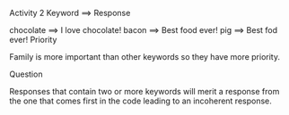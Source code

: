 Activity 2
Keyword ==> Response

chocolate ==> I love chocolate!
bacon ==> Best food ever!
pig ==> Best fod ever!
Priority

Family is more important than other keywords so they have more priority.

Question

Responses that contain two or more keywords will merit a response from the one that comes first in the code leading to an incoherent response.